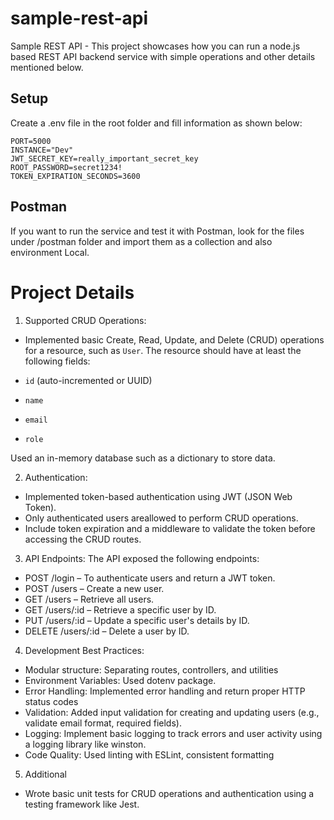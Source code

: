 # sample-rest-api
Sample REST API - This project showcases how you can run a node.js based REST API backend service with simple operations and other details mentioned below.

## Setup

Create a .env file in the root folder and fill information as shown below:
```
PORT=5000
INSTANCE="Dev"
JWT_SECRET_KEY=really_important_secret_key
ROOT_PASSWORD=secret1234!
TOKEN_EXPIRATION_SECONDS=3600
```

## Postman

If you want to run the service and test it with Postman, look for the files under /postman folder and import them as a collection and also environment Local.

# Project Details

1. Supported CRUD Operations:
  - Implemented basic Create, Read, Update, and Delete (CRUD) operations for a resource, such as `User`. The resource should have at least the following fields:

- `id` (auto-incremented or UUID)
- `name`
- `email`
- `role`

Used an in-memory database such as a dictionary to store data.

2. Authentication:
  - Implemented token-based authentication using JWT (JSON Web Token).
  - Only authenticated users areallowed to perform CRUD operations.
  - Include token expiration and a middleware to validate the token before accessing the CRUD routes.

3. API Endpoints:
  The API exposed the following endpoints:
  - POST /login – To authenticate users and return a JWT token.
  - POST /users – Create a new user.
  - GET /users – Retrieve all users.
  - GET /users/:id – Retrieve a specific user by ID.
  - PUT /users/:id – Update a specific user's details by ID.
  - DELETE /users/:id – Delete a user by ID.

4. Development Best Practices:
  - Modular structure: Separating routes, controllers, and utilities
  - Environment Variables: Used dotenv package.
  - Error Handling: Implemented error handling and return proper HTTP status codes
  - Validation: Added input validation for creating and updating users (e.g., validate email format, required fields).
  - Logging: Implement basic logging to track errors and user activity using a logging library like winston.
  - Code Quality: Used linting with ESLint, consistent formatting

5. Additional
  - Wrote basic unit tests for CRUD operations and authentication using a testing framework like Jest.